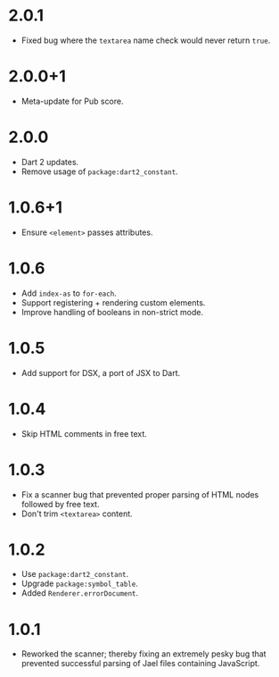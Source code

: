 # 2.0.1
* Fixed bug where the `textarea` name check would never return `true`.

# 2.0.0+1
* Meta-update for Pub score.

# 2.0.0
* Dart 2 updates.
* Remove usage of `package:dart2_constant`.

# 1.0.6+1
* Ensure `<element>` passes attributes.

# 1.0.6
* Add `index-as` to `for-each`.
* Support registering + rendering custom elements.
* Improve handling of booleans in non-strict mode.

# 1.0.5
* Add support for DSX, a port of JSX to Dart.

# 1.0.4
* Skip HTML comments in free text.

# 1.0.3
* Fix a scanner bug that prevented proper parsing of HTML nodes
followed by free text.
* Don't trim `<textarea>` content.

# 1.0.2
* Use `package:dart2_constant`.
* Upgrade `package:symbol_table`.
* Added `Renderer.errorDocument`.

# 1.0.1
* Reworked the scanner; thereby fixing an extremely pesky bug
that prevented successful parsing of Jael files containing
JavaScript.